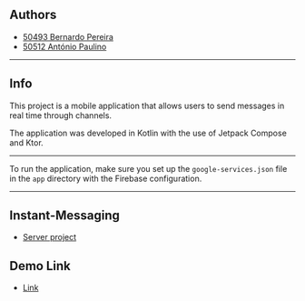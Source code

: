## Authors

- [50493 Bernardo Pereira](https://github.com/BernardoPe)
- [50512 António Paulino](https://github.com/antonio-paulino)

---

## Info

This project is a mobile application that allows users to send messages in real time through channels.

The application was developed in Kotlin with the use of Jetpack Compose and Ktor.

--- 

To run the application, make sure you set up the `google-services.json` file in the `app` directory with the Firebase configuration.

---
## Instant-Messaging
- [Server project](https://github.com/antonio-paulino/Instant-Messaging)

## Demo Link

- [Link](https://iselpt-my.sharepoint.com/:v:/g/personal/a50493_alunos_isel_pt/EURKHluNVANAuBFAlidq_-EBbBZGFBruupuEn5Ne36KaDw?nav=eyJyZWZlcnJhbEluZm8iOnsicmVmZXJyYWxBcHAiOiJPbmVEcml2ZUZvckJ1c2luZXNzIiwicmVmZXJyYWxBcHBQbGF0Zm9ybSI6IldlYiIsInJlZmVycmFsTW9kZSI6InZpZXciLCJyZWZlcnJhbFZpZXciOiJNeUZpbGVzTGlua0NvcHkifX0&e=eZmtBJ)

